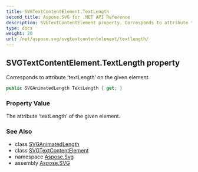 ```yaml
---
title: SVGTextContentElement.TextLength
second_title: Aspose.SVG for .NET API Reference
description: SVGTextContentElement property. Corresponds to attribute textLength on the given element
type: docs
weight: 20
url: /net/aspose.svg/svgtextcontentelement/textlength/
---
```

## SVGTextContentElement.TextLength property

Corresponds to attribute ‘textLength’ on the given element.

```csharp
public SVGAnimatedLength TextLength { get; }
```

### Property Value

The attribute ‘textLength’ of the given element.

### See Also

* class [SVGAnimatedLength](../../../aspose.svg.datatypes/svganimatedlength/)
* class [SVGTextContentElement](../)
* namespace [Aspose.Svg](../../../aspose.svg/)
* assembly [Aspose.SVG](../../../)
